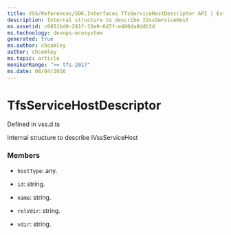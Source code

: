 ```yaml
---
title: VSS/References/SDK.Interfaces TfsServiceHostDescriptor API | Extensions for Azure DevOps Services
description: Internal structure to describe IVssServiceHost
ms.assetid: c0851bd0-281f-33e9-6d7f-e400da8ddb3d
ms.technology: devops-ecosystem
generated: true
ms.author: chcomley
author: chcomley
ms.topic: article
monikerRange: ">= tfs-2017"
ms.date: 08/04/2016
---
```


# TfsServiceHostDescriptor

Defined in vss.d.ts

Internal structure to describe IVssServiceHost

### Members

- `hostType`: any.

- `id`: string.

- `name`: string.

- `relVdir`: string.

- `vdir`: string.
